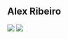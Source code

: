  ##                                      Alex Ribeiro

<img src="https://img.shields.io/badge/HTML-239120?style=for-the-badge&logo=html5&logoColor=white" 
 /> 
<img src="https://img.shields.io/badge/HTML-239120?style=for-the-badge&logo=html5&logoColor=white" 
 /> 



